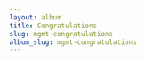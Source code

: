 ```yaml
---
layout: album
title: Congratulations
slug: mgmt-congratulations
album_slug: mgmt-congratulations
---
```

